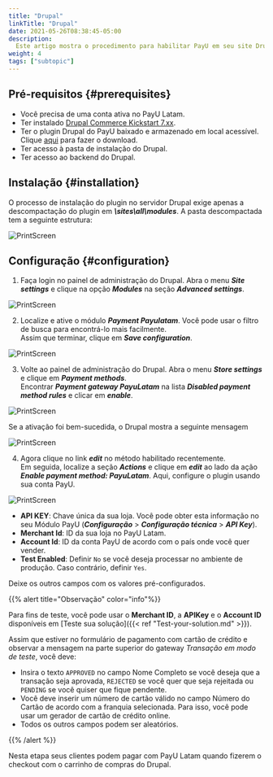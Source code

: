 ```yaml
---
title: "Drupal"
linkTitle: "Drupal"
date: 2021-05-26T08:38:45-05:00
description:
  Este artigo mostra o procedimento para habilitar PayU em seu site Drupal.
weight: 4
tags: ["subtopic"]
---
```


## Pré-requisitos {#prerequisites}
* Você precisa de uma conta ativa no PayU Latam.
* Ter instalado [Drupal Commerce Kickstart 7.xx](https://www.drupal.org/project/commerce_kickstart).
* Ter o plugin Drupal do PayU baixado e armazenado em local acessível. Clique [aqui](https://github.com/developers-payu-latam/developers-payu-latam.github.io/raw/master/plugins/commerce_payulatam_1.0.zip) para fazer o download.
* Ter acesso à pasta de instalação do Drupal.
* Ter acesso ao backend do Drupal.

## Instalação {#installation}
O processo de instalação do plugin no servidor Drupal exige apenas a descompactação do plugin em ***\sites\all\modules***. A pasta descompactada tem a seguinte estrutura:

![PrintScreen](/assets/Drupal/Drupal_01.png)

## Configuração {#configuration}
1. Faça login no painel de administração do Drupal. Abra o menu _**Site settings**_ e clique na opção _**Modules**_ na seção _**Advanced settings**_.

![PrintScreen](/assets/Drupal/Drupal_02.png)

2. Localize e ative o módulo _**Payment Payulatam**_. Você pode usar o filtro de busca para encontrá-lo mais facilmente.<br>
Assim que terminar, clique em _**Save configuration**_.

![PrintScreen](/assets/Drupal/Drupal_03.png)

3. Volte ao painel de administração do Drupal. Abra o menu _**Store settings**_ e clique em _**Payment methods**_.<br>
Encontrar _**Payment gateway PayuLatam**_ na lista _**Disabled payment method rules**_ e clicar em _**enable**_.

![PrintScreen](/assets/Drupal/Drupal_04.png)

Se a ativação foi bem-sucedida, o Drupal mostra a seguinte mensagem

![PrintScreen](/assets/Drupal/Drupal_05.png)

4. Agora clique no link _**edit**_ no método habilitado recentemente.<br>
Em seguida, localize a seção _**Actions**_ e clique em _**edit**_ ao lado da ação _**Enable payment method: PayuLatam**_. Aqui, configure o plugin usando sua conta PayU.

![PrintScreen](/assets/Drupal/Drupal_06.png)

* **API KEY**: Chave única da sua loja. Você pode obter esta informação no seu Módulo PayU (**_Configuração_** > **_Configuração técnica_** > **_API Key_**).
* **Merchant Id**: ID da sua loja no PayU Latam.
* **Account Id**: ID da conta PayU de acordo com o país onde você quer vender.
* **Test Enabled**: Definir `No` se você deseja processar no ambiente de produção. Caso contrário, definir `Yes`.

Deixe os outros campos com os valores pré-configurados.

{{% alert title="Observação" color="info"%}}

Para fins de teste, você pode usar o  **Merchant ID**, a **APIKey** e o **Account ID** disponíveis em [Teste sua solução]({{< ref "Test-your-solution.md" >}}).

Assim que estiver no formulário de pagamento com cartão de crédito e observar a mensagem na parte superior do gateway  _Transação em modo de teste_, você deve:

* Insira o texto `APPROVED` no campo Nome Completo se você deseja que a transação seja aprovada, `REJECTED` se você quer que seja rejeitada ou `PENDING` se você quiser que fique pendente.
* Você deve inserir um número de cartão válido no campo Número do Cartão de acordo com a franquia selecionada. Para isso, você pode usar um gerador de cartão de crédito online.
* Todos os outros campos podem ser aleatórios.

{{% /alert %}}  

Nesta etapa seus clientes podem pagar com PayU Latam quando fizerem o checkout com o carrinho de compras do Drupal. 

